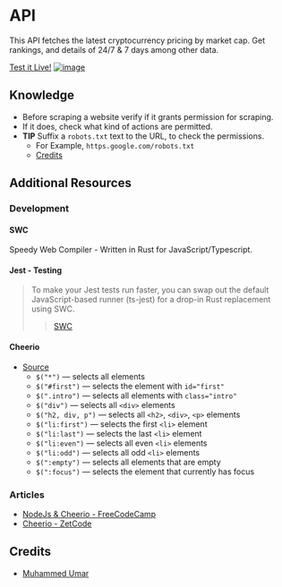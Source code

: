 # API

This API fetches the latest cryptocurrency pricing by market cap. Get rankings, and details of 24/7 & 7 days among other data.

[Test it Live!](https://rapidapi.com/lloydlobo/api/crypto-derby)
[![image](https://user-images.githubusercontent.com/76430758/177787239-62788c3c-e968-450c-b5bd-6f51b1a24e98.png)](https://rapidapi.com/lloydlobo/api/crypto-derby)

## Knowledge

- Before scraping a website verify if it grants permission for scraping.
- If it does, check what kind of actions are permitted.
- **TIP** Suffix a `robots.txt` text to the URL, to check the permissions.
  - For Example, `https.google.com/robots.txt`
  - [Credits](https://www.section.io/engineering-education/build-a-web-scraper-using-cheerio/)

## Additional Resources

### Development

#### SWC

Speedy Web Compiler - Written in Rust for JavaScript/Typescript.

#### Jest - Testing

> To make your Jest tests run faster, you can swap out the default JavaScript-based runner (ts-jest) for a drop-in Rust replacement using SWC.
> > [SWC](https://swc.rs/docs/usage/jest)

#### Cheerio

- [Source](https://zetcode.com/javascript/cheerio/)
  - `$("*")` — selects all elements
  - `$("#first")` — selects the element with `id="first"`
  - `$(".intro")` — selects all elements with `class="intro"`
  - `$("div")` — selects all `<div>` elements
  - `$("h2, div, p")` — selects all `<h2>`, `<div>`, `<p>` elements
  - `$("li:first")` — selects the first `<li>` element
  - `$("li:last")` — selects the last `<li>` element
  - `$("li:even")` — selects all even `<li>` elements
  - `$("li:odd")` — selects all odd `<li>` elements
  - `$(":empty")` — selects all elements that are empty
  - `$(":focus")` — selects the element that currently has focus

### Articles

- [NodeJs & Cheerio - FreeCodeCamp](https://www.freecodecamp.org/news/how-to-scrape-websites-with-node-js-and-cheerio/)
- [Cheerio - ZetCode](https://zetcode.com/javascript/cheerio/)

## Credits

- [Muhammed Umar](https://www.section.io/engineering-education/build-a-web-scraper-using-cheerio/)
